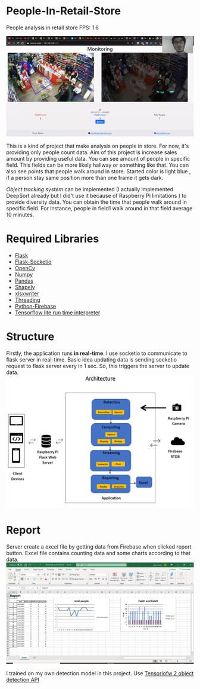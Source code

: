 # People-In-Retail-Store
People analysis in retail store
FPS: 1.6

![couldn't loaded](/images-rsc/app-gif.gif)

This is a kind of project that make analysis on people in store. For now, it's providing only people count data. Aim of this project is increase sales amount by providing  useful data.
 You can see amount of people in specific field. This fields can be more likely hallway or something like that. You can also see points that people walk around in store. Started color is light blue , if a person stay same position more than one frame it gets dark.
 
_Object tracking system_ can be implemented (I actually  implemented DeepSort already but I did't use it because of Raspberry Pi limitations ) to provide diversity data.
You can obtain the time that people walk around in specific field. For instance, people in field1 walk around in that field average 10 minutes. 

# Required Libraries
* [Flask](https://pypi.org/project/Flask/)
* [Flask-Socketio](https://pypi.org/project/Flask-SocketIO/)
* [OpenCv](https://pypi.org/project/opencv-python/)
* [Numpy](https://pypi.org/project/numpy/)
* [Pandas](https://pypi.org/project/pandas2/)
* [Shapely](https://pypi.org/project/Shapely/)
* [xlsxwriter](https://pypi.org/project/XlsxWriter/)
* [Threading](https://pypi.org/project/threading2/)
* [Python-Firebase](https://pypi.org/project/python-firebase/)
* [Tensorflow lite run time interpreter](https://www.tensorflow.org/lite/guide/python)



# Structure
Firstly, the application runs **in real-time**. I use socketio to communicate to flask server in real-time. Basic idea updating data is sending socketio request to flask server every in 1 sec. So, this triggers the server to update data.
![couldn't loaded](/images-rsc/architecture.PNG)

# Report
Server create a excel file by getting data from Firebase when clicked report button. Excel file contains counting data and some charts according to that data.
![couldn't loaded](/images-rsc/excelss.PNG)


I trained on my own detection model in this project. Use [Tensorlofw 2 object detection API](https://github.com/tensorflow/models/tree/master/research/object_detection) 
